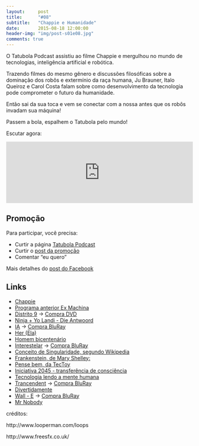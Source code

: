 ```yaml
---
layout:     post
title:      "#08"
subtitle:   "Chappie e Humanidade"
date:       2015-08-18 12:00:00
header-img: "img/post-s01e08.jpg"
comments: true
---
```

<p>O Tatubola Podcast assistiu ao filme Chappie e mergulhou no mundo de tecnologias, inteligência artificial e robótica.</p>

<p>Trazendo filmes do mesmo gênero e discussões filosóficas sobre a dominação dos robôs e extermínio da raça humana, Ju Brauner, Italo Queiroz e Carol Costa falam sobre como desenvolvimento da tecnologia pode comprometer o futuro da humanidade.</p>

<p>Então sai da sua toca e vem se conectar com a nossa antes que os robôs invadam sua máquina!</p>

<p>Passem a bola, espalhem o Tatubola pelo mundo!</p>

<p>Escutar agora:</p>

<iframe width="100%" height="166" scrolling="no" frameborder="no" src="https://w.soundcloud.com/player/?url=https%3A//api.soundcloud.com/tracks/219967405&amp;color=ff5500&amp;auto_play=false&amp;hide_related=false&amp;show_comments=true&amp;show_user=true&amp;show_reposts=false"></iframe>

<h2 class="section-heading">Promoção</h2>

<p>Para participar, você precisa:</p>
<ul>
	<li>Curtir a página <a href="https://www.facebook.com/tatubolapodcast"  target="_blank">Tatubola Podcast</a></li>
	<li>Curtir o <a href="http://on.fb.me/1KwgCDz"  target="_blank">post da promoção</a></li>
	<li>Comentar “eu quero”</li>
</ul>
<p>Mais detalhes do <a href="http://on.fb.me/1KwgCDz"  target="_blank">post do Facebook</a></p>
<p></p>

<h2 class="section-heading">Links</h2>
<p>
	<ul>
		<li><a href="https://www.youtube.com/watch?v=5bsmyQHU-tk"  target="_blank">Chappie</a></li>
		<li><a href="http://tatubola.net/2015/05/18/S01E03/"  target="_blank">Programa anterior Ex Machina</a></li>
		<li><a href="https://www.youtube.com/watch?v=hKB9YBIAcVc"  target="_blank">Distrito 9</a> -> <a href="http://goo.gl/xM2Npa"  target="_blank">Compra DVD</a></li>
		<li><a href="https://www.youtube.com/watch?v=uMK0prafzw0"  target="_blank">Ninja + Yo Landi - Die Antwoord</a></li>
		<li><a href="https://www.youtube.com/watch?v=FxiJKGBGQRo"  target="_blank">IA</a> -> <a href="http://goo.gl/Y7YTrw"  target="_blank">Compra BluRay</a></li>
		<li><a href="https://www.youtube.com/watch?v=a7psv01LXEM"  target="_blank">Her (Ela)</a></li>
		<li><a href="https://www.youtube.com/watch?v=R90AbvCdllc"  target="_blank">Homem bicentenário</a></li>
		<li><a href="https://www.youtube.com/watch?v=frD_IiY_A3E"  target="_blank">Interestelar</a> -> <a href="http://goo.gl/7Xc0d2"  target="_blank">Compra BluRay</a></li>
		<li><a href="https://pt.wikipedia.org/wiki/Singularidade_tecnol%C3%B3gica"  target="_blank">Conceito de Singularidade, segundo Wikipedia</a></li>
		<li><a href="http://goo.gl/uj7pPX"  target="_blank">Frankenstein, de Mary Shelley:</a></li>
		<li><a href="https://www.youtube.com/watch?v=JucA8TwJzBE"  target="_blank">Pense bem, da TecToy</a></li>
		<li><a href="http://2045.com/"  target="_blank">Iniciativa 2045 - transferência de consciência</a></li>
		<li><a href="https://www.youtube.com/watch?v=0TVMGekpFfE"  target="_blank">Tecnologia lendo a mente humana</a></li>
		<li><a href="https://www.youtube.com/watch?v=OLGDKY6We5E"  target="_blank">Trancendent</a> -> <a href="http://goo.gl/GGdTGs" target="_blank">Compra BluRay</a></li>
		<li><a href="https://www.youtube.com/watch?v=VBtuhyFddnk"  target="_blank">Divertidamente</a></li>
		<li><a href="https://www.youtube.com/watch?v=jJNSkawRjxQ"  target="_blank">Wall - E</a> -> <a href="http://goo.gl/M7tqvV"  target="_blank">Compra BluRay</a></li>
		<li><a href="https://www.youtube.com/watch?v=Fwoe6yHy0AI"  target="_blank">Mr Nobody</a></li>
		<!--- <li><a href=""  target="_blank"></a></li> --->
	</ul>

</p>

<p>créditos:</p>
<p>http://www.looperman.com/loops</p>
<p>http://www.freesfx.co.uk/</p>
